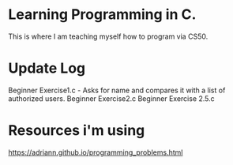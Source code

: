 # Learning Programming in C.
This is where I am teaching myself how to program via CS50.

# Update Log
Beginner Exercise1.c - Asks for name and compares it with a list of authorized users.
Beginner Exercise2.c
Beginner Exercise 2.5.c

# Resources i'm using
https://adriann.github.io/programming_problems.html